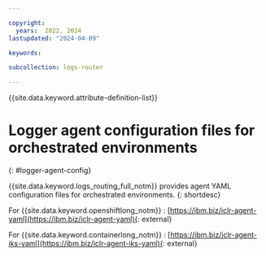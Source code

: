```yaml
---

copyright:
  years:  2022, 2024
lastupdated: "2024-04-09"

keywords:

subcollection: logs-router

---
```


{{site.data.keyword.attribute-definition-list}}


# Logger agent configuration files for orchestrated environments
{: #logger-agent-config}

{{site.data.keyword.logs_routing_full_notm}} provides agent YAML configuration files for orchestrated environments.
{: shortdesc}

For {{site.data.keyword.openshiftlong_notm}}
:   [https://ibm.biz/iclr-agent-yaml](https://ibm.biz/iclr-agent-yaml){: external}

For {{site.data.keyword.containerlong_notm}}
:   [https://ibm.biz/iclr-agent-iks-yaml](https://ibm.biz/iclr-agent-iks-yaml){: external}

